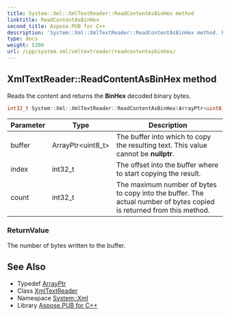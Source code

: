 ```yaml
---
title: System::Xml::XmlTextReader::ReadContentAsBinHex method
linktitle: ReadContentAsBinHex
second_title: Aspose.PUB for C++
description: 'System::Xml::XmlTextReader::ReadContentAsBinHex method. Reads the content and returns the BinHex decoded binary bytes in C++.'
type: docs
weight: 5200
url: /cpp/system.xml/xmltextreader/readcontentasbinhex/
---
```

## XmlTextReader::ReadContentAsBinHex method


Reads the content and returns the **BinHex** decoded binary bytes.

```cpp
int32_t System::Xml::XmlTextReader::ReadContentAsBinHex(ArrayPtr<uint8_t> buffer, int32_t index, int32_t count) override
```


| Parameter | Type | Description |
| --- | --- | --- |
| buffer | ArrayPtr\<uint8_t\> | The buffer into which to copy the resulting text. This value cannot be **nullptr**. |
| index | int32_t | The offset into the buffer where to start copying the result. |
| count | int32_t | The maximum number of bytes to copy into the buffer. The actual number of bytes copied is returned from this method. |

### ReturnValue

The number of bytes written to the buffer.

## See Also

* Typedef [ArrayPtr](../../../system/arrayptr/)
* Class [XmlTextReader](../)
* Namespace [System::Xml](../../)
* Library [Aspose.PUB for C++](../../../)
